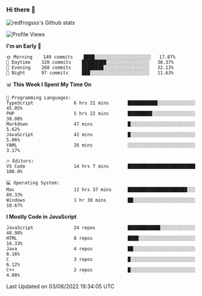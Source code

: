 ### Hi there 👋

<img src="https://github-readme-stats.vercel.app/api?username=redfrogsss&show_icons=true" alt="redfrogsss's Github stats"></img>

<!--START_SECTION:waka-->
![Profile Views](http://img.shields.io/badge/Profile%20Views-14-blue)

**I'm an Early 🐤** 

```text
🌞 Morning    149 commits    ████░░░░░░░░░░░░░░░░░░░░░   17.87% 
🌆 Daytime    320 commits    █████████░░░░░░░░░░░░░░░░   38.37% 
🌃 Evening    268 commits    ████████░░░░░░░░░░░░░░░░░   32.13% 
🌙 Night      97 commits     ███░░░░░░░░░░░░░░░░░░░░░░   11.63%

```


📊 **This Week I Spent My Time On** 

```text
💬 Programming Languages: 
TypeScript               6 hrs 21 mins       ███████████░░░░░░░░░░░░░░   45.05% 
PHP                      5 hrs 22 mins       █████████░░░░░░░░░░░░░░░░   38.08% 
Markdown                 47 mins             █░░░░░░░░░░░░░░░░░░░░░░░░   5.62% 
JavaScript               42 mins             █░░░░░░░░░░░░░░░░░░░░░░░░   5.06% 
YAML                     26 mins             ░░░░░░░░░░░░░░░░░░░░░░░░░   3.17%

🔥 Editors: 
VS Code                  14 hrs 7 mins       █████████████████████████   100.0%

💻 Operating System: 
Mac                      12 hrs 37 mins      ██████████████████████░░░   89.33% 
Windows                  1 hr 30 mins        ██░░░░░░░░░░░░░░░░░░░░░░░   10.67%

```

**I Mostly Code in JavaScript** 

```text
JavaScript               24 repos            ████████████░░░░░░░░░░░░░   48.98% 
HTML                     8 repos             ████░░░░░░░░░░░░░░░░░░░░░   16.33% 
Java                     4 repos             ██░░░░░░░░░░░░░░░░░░░░░░░   8.16% 
C                        3 repos             █░░░░░░░░░░░░░░░░░░░░░░░░   6.12% 
C++                      2 repos             █░░░░░░░░░░░░░░░░░░░░░░░░   4.08%

```



 Last Updated on 03/06/2022 19:34:05 UTC
<!--END_SECTION:waka-->